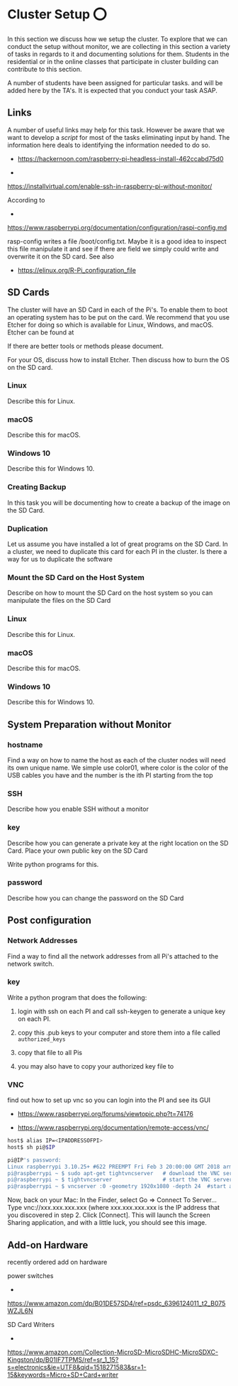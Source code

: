 # Cluster Setup :o:

In this section we discuss how we setup the cluster. To explore that we
can conduct the setup without monitor, we are collecting in this section
a variety of tasks in regards to it and documenting solutions for them.
Students in the residential or in the online classes that participate in
cluster building can contribute to this section.

A number of students have been assigned for particular tasks. and will
be added here by the TA's. It is expected that you conduct your task
ASAP.

## Links

A number of useful links may help for this task. However be aware that
we want to develop a *script* for most of the tasks eliminating input by
hand. The information here deals to identifying the information needed
to do so.

* <https://hackernoon.com/raspberry-pi-headless-install-462ccabd75d0>

*
<https://installvirtual.com/enable-ssh-in-raspberry-pi-without-monitor/>

According to

*
<https://www.raspberrypi.org/documentation/configuration/raspi-config.md>

rasp-config writes a file /boot/config.txt. Maybe it is a good idea to
inspect this file manipulate it and see if there are field we simply
could write and overwrite it on the SD card. See also

* <https://elinux.org/R-Pi_configuration_file>

## SD Cards

The cluster will have an SD Card in each of the Pi's. To enable them to
boot an operating system has to be put on the card. We recommend that
you use Etcher for doing so which is available for Linux, Windows, and
macOS. Etcher can be found at

If there are better tools or methods please document.

For your OS, discuss how to install Etcher. Then discuss how to burn the
OS on the SD card.

### Linux

Describe this for Linux.

### macOS

Describe this for macOS.

### Windows 10

Describe this for Windows 10.

### Creating Backup

In this task you will be documenting how to create a backup of the image
on the SD Card.

### Duplication

Let us assume you have installed a lot of great programs on the SD Card.
In a cluster, we need to duplicate this card for each PI in the cluster.
Is there a way for us to duplicate the software

### Mount the SD Card on the Host System

Describe on how to mount the SD Card on the host system so you can
manipulate the files on the SD Card

### Linux

Describe this for Linux.

### macOS

Describe this for macOS.

### Windows 10

Describe this for Windows 10.

System Preparation without Monitor
----------------------------------

### hostname

Find a way on how to name the host as each of the cluster nodes will
need its own unique name. We simple use color01, where color is the
color of the USB cables you have and the number is the ith PI starting
from the top

### SSH

Describe how you enable SSH without a monitor

### key

Describe how you can generate a private key at the right location on the
SD Card. Place your own public key on the SD Card

Write python programs for this.

### password

Describe how you can change the password on the SD Card


## Post configuration

### Network Addresses

Find a way to find all the network addresses from all Pi's attached to
the network switch.

### key

Write a python program that does the following:

1. login with ssh on each PI and call ssh-keygen to generate a
   unique key on each PI.

2. copy this .pub keys to your computer and store them into a file
   called `authorized_keys`

3. copy that file to all Pis

4. you may also have to copy your authorized key file to

### VNC

find out how to set up vnc so you can login into the PI and see its GUI

* <https://www.raspberrypi.org/forums/viewtopic.php?t=74176>

* <https://www.raspberrypi.org/documentation/remote-access/vnc/>

```bash
host$ alias IP=<IPADDRESSOFPI>
host$ sh pi@$IP

pi@IP's password: 
Linux raspberrypi 3.10.25+ #622 PREEMPT Fri Feb 3 20:00:00 GMT 2018 armv6l
pi@raspberrypi ~ $ sudo apt-get tightvncserver   # download the VNC server
pi@raspberrypi ~ $ tightvncserver                # start the VNC server
pi@raspberrypi ~ $ vncserver :0 -geometry 1920x1080 -depth 24  #start a VNC session
```


Now, back on your Mac:
In the Finder, select Go => Connect To Server...
Type vnc://xxx.xxx.xxx.xxx (where xxx.xxx.xxx.xxx is the IP address that you discovered in step 2.
Click [Connect]. This will launch the Screen Sharing application, and
with a little luck, you should see this image.

Add-on Hardware
--------------

recently ordered add on hardware

power switches

*
<https://www.amazon.com/dp/B01DE57SD4/ref=psdc_6396124011_t2_B075WZJL6N>

SD Card Writers

*
<https://www.amazon.com/Collection-MicroSD-MicroSDHC-MicroSDXC-Kingston/dp/B01IF7TPMS/ref=sr_1_15?s=electronics&ie=UTF8&qid=1518271583&sr=1-15&keywords=Micro+SD+Card+writer>

